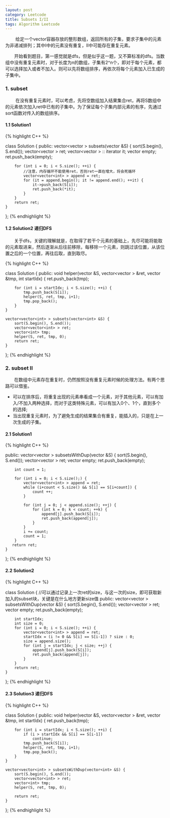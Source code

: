 ```yaml
---
layout: post
category: Leetcode
title: Subsets I/II 
tags: Algorithm Leetcode
---
```


&emsp;&emsp; 给定一个vector容器存放的整形数组，返回所有的子集，要求子集中的元素为非递减排列；其中I中的元素没有重复，II中可能存在重复元素。

&emsp;&emsp;开始看到题目，第一感觉就是dfs，但是似乎这一题，又不算标准的dfs。当数组中没有重复元素时，对于长度为n的数组，子集有2^n个，即对于每个元素，都可以选择加入或者不加入。则可以先将数组排序，再依次将每个元素加入已生成的子集中。

<!--more-->

### 1. subset

&emsp; &emsp;在没有重复元素时，可以考虑，先将空数组加入结果集合ret，再将S数组中的元素依次加入ret中已有的子集中。为了保证每个子集内部元素的有序，先通过sort函数对传入的数组排序。

#### 1.1 Solution1
{% highlight C++ %}

class Solution { 
public:
    vector<vector<int> > subsets(vector<int> &S) {
        sort(S.begin(), S.end());
        vector<vector<int> > ret;
        vector<vector<int> > :: iterator it;
        vector<int> empty;
        ret.push_back(empty);
        
        for (int i = 0; i < S.size(); ++i) {
            //注意，内存循环不能使用ret，否则ret一直在增大，将会死循环
            vector<vector<int> > append = ret;
            for (it = append.begin(); it != append.end(); ++it) {
                it->push_back(S[i]);
                ret.push_back(*it);
            }
        }
        return ret;
    }
};
{% endhighlight %}

#### 1.2 Solution2 递归DFS

&emsp;&emsp;关于dfs，关键的理解就是，在取得了若干个元素的基础上，先尽可能将能取的元素取进来，然后逐渐从后往前移除，每移除一个元素，则跳过该位置，从该位置之后的一个位置，再往后取，直到取尽。

{% highlight C++ %}

class Solution { 
public:
    void helper(vector<int> &S, vector<vector<int> > &ret, vector<int> &tmp, int startIdx) {
        ret.push_back(tmp);
        
        for (int i = startIdx; i < S.size(); ++i) {
            tmp.push_back(S[i]);
            helper(S, ret, tmp, i+1);
            tmp.pop_back();
        }
    }

    vector<vector<int> > subsets(vector<int> &S) {
        sort(S.begin(), S.end());
        vector<vector<int> > ret;
        vector<int> tmp;
        helper(S, ret, tmp, 0);
        return ret;
    }
};
{% endhighlight %}

### 2. subset II

&emsp;&emsp;在数组中元素存在重复时，仍然按照没有重复元素时候的处理方法。有两个思路可以借鉴。

* 可以在排序后，将重复出现的元素串看成一个元素，对于其他元素，可以有加入/不加入两种选择，而对于这类特殊元素，可以有加入0个、1个，直到多个的选择;
* 当出现重复元素时，为了避免生成的结果集合有重复，能插入的，只是在上一次生成的子集。

#### 2.1 Solution1

{% highlight C++ %}

public:
    vector<vector<int> > subsetsWithDup(vector<int> &S) {
        sort(S.begin(), S.end());
        vector<vector<int> > ret;
        vector<int> empty;
        ret.push_back(empty);
        
        int count = 1;
        
        for (int i = 0; i < S.size();) {
            vector<vector<int> > append = ret;
            while (i+count < S.size() && S[i] == S[i+count]) {
                count ++;
            }
            
            for (int j = 0; j < append.size(); ++j) {
                for (int k = 0; k < count; ++k) {
                    append[j].push_back(S[i]);
                    ret.push_back(append[j]);
                }
            }
            i += count;
            count = 1;
        }
       return ret;
    }
};
{% endhighlight %}


#### 2.2 Solution2

{% highlight C++ %}

class Solution {
//可以通过记录上一次ret的size，与这一次的size，即可获取新加入的subset块，关键是在什么地方更新size值
public:
    vector<vector<int> > subsetsWithDup(vector<int> &S) {
        sort(S.begin(), S.end());
        vector<vector<int> > ret;
        vector<int> empty;
        ret.push_back(empty);
        
        int startIdx;
        int size = 0;
        for (int i = 0; i < S.size(); ++i) {
            vector<vector<int> > append = ret;
            startIdx = (i != 0 && S[i] == S[i-1]) ? size : 0;
            size = append.size();
            for (int j = startIdx; j < size; ++j) {
                append[j].push_back(S[i]);
                ret.push_back(append[j]);
            }
        }
        return ret;
    }
};
{% endhighlight %}


#### 2.3 Solution3 递归DFS

{% highlight C++ %}

class Solution {
public:
    void helper(vector<int> &S, vector<vector<int> > &ret, vector<int> &tmp, int startIdx) {
        ret.push_back(tmp);
        
        for (int i = startIdx; i < S.size(); ++i) {
            if (i > startIdx && S[i] == S[i-1]) 
                continue;
            tmp.push_back(S[i]);
            helper(S, ret, tmp, i+1);
            tmp.pop_back();
        }
    }

    vector<vector<int> > subsetsWithDup(vector<int> &S) {
        sort(S.begin(), S.end());
        vector<vector<int> > ret;
        vector<int> tmp;
        helper(S, ret, tmp, 0);
        
        return ret;
    }
};
{% endhighlight %}

